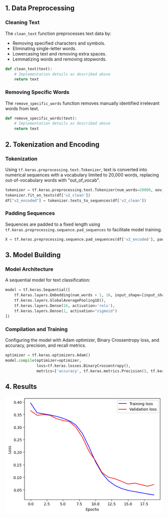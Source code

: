 ## 1. Data Preprocessing

### Cleaning Text
The `clean_text` function preprocesses text data by:
- Removing specified characters and symbols.
- Eliminating single-letter words.
- Lowercasing text and removing extra spaces.
- Lemmatizing words and removing stopwords.

```python
def clean_text(text):
    # Implementation details as described above
    return text
```

### Removing Specific Words
The `remove_specific_words` function removes manually identified irrelevant words from text.

```python
def remove_specific_words(text):
    # Implementation details as described above
    return text
```

## 2. Tokenization and Encoding

### Tokenization
Using `tf.keras.preprocessing.text.Tokenizer`, text is converted into numerical sequences with a vocabulary limited to 20,000 words, replacing out-of-vocabulary words with "out_of_vocab".

```python
tokenizer = tf.keras.preprocessing.text.Tokenizer(num_words=20000, oov_token="out_of_vocab")
tokenizer.fit_on_texts(df['v2_clean'])
df["v2_encoded"] = tokenizer.texts_to_sequences(df['v2_clean'])
```

### Padding Sequences
Sequences are padded to a fixed length using `tf.keras.preprocessing.sequence.pad_sequences` to facilitate model training.

```python
X = tf.keras.preprocessing.sequence.pad_sequences(df['v2_encoded'], padding="post")
```

## 3. Model Building

### Model Architecture
A sequential model for text classification:

```python
model = tf.keras.Sequential([
    tf.keras.layers.Embedding(num_words + 1, 16, input_shape=[input_shape,], name="embedding"),
    tf.keras.layers.GlobalAveragePooling1D(),
    tf.keras.layers.Dense(16, activation='relu'),
    tf.keras.layers.Dense(1, activation="sigmoid")
])
```

### Compilation and Training
Configuring the model with Adam optimizer, Binary Crossentropy loss, and accuracy, precision, and recall metrics.

```python
optimizer = tf.keras.optimizers.Adam()
model.compile(optimizer=optimizer,
              loss=tf.keras.losses.BinaryCrossentropy(),
              metrics=['accuracy', tf.keras.metrics.Precision(), tf.keras.metrics.Recall()])
```

## 4. Results

![alt text](image.png)